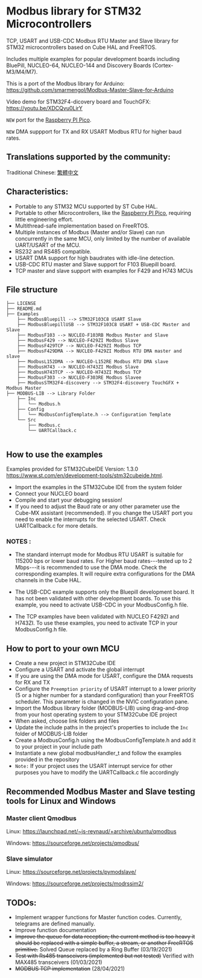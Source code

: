 

# Modbus library for STM32 Microcontrollers
TCP, USART and USB-CDC Modbus RTU Master and Slave library for STM32 microcontrollers 
based on Cube HAL and FreeRTOS.

Includes multiple examples for popular development boards including BluePill, NUCLEO-64, 
NUCLEO-144 and Discovery Boards (Cortex-M3/M4/M7).

This is a port of the Modbus library for Arduino: https://github.com/smarmengol/Modbus-Master-Slave-for-Arduino

Video demo for STM32F4-dicovery board and TouchGFX: https://youtu.be/XDCQvu0LirY

`NEW` port for the [Raspberry PI Pico](https://github.com/alejoseb/Modbus-PI-Pico-FreeRTOS).

`NEW` DMA suppport for TX and RX USART Modbus RTU for higher baud rates.


## Translations supported by the community:
Traditional Chinese: [繁體中文](TraditionalChineseREADME.md) 

## Characteristics:
- Portable to any STM32 MCU supported by ST Cube HAL.
- Portable to other Microcontrollers, like the [Raspberry PI Pico](https://github.com/alejoseb/Modbus-PI-Pico-FreeRTOS), requiring little engineering effort.
- Multithread-safe implementation based on FreeRTOS. 
- Multiple instances of Modbus (Master and/or Slave) can run concurrently in the same MCU,
  only limited by the number of available UART/USART of the MCU.
- RS232 and RS485 compatible.
- USART DMA support for high baudrates with idle-line detection.
- USB-CDC RTU master and Slave support for F103 Bluepill board. 
- TCP master and slave support with examples for F429 and H743 MCUs


## File structure
```
├── LICENSE
├── README.md
├── Examples
    ├── ModbusBluepill --> STM32F103C8 USART Slave
    ├── ModbusBluepillUSB --> STM32F103C8 USART + USB-CDC Master and Slave 
    ├── ModbusF103 --> NUCLEO-F103RB Modbus Master and Slave
    ├── ModbusF429 --> NUCLEO-F429ZI Modbus Slave 
    ├── ModbusF429TCP --> NUCLEO-F429ZI Modbus TCP
    ├── ModbusF429DMA --> NUCLEO-F429ZI Modbus RTU DMA master and slave 
    ├── ModbusL152DMA --> NUCLEO-L152RE Modbus RTU DMA slave
    ├── ModbusH743 --> NUCLEO-H743ZI Modbus Slave
    ├── ModbusH743TCP --> NUCLEO-H743ZI Modbus TCP
    ├── ModbusF303 --> NUCLEO-F303RE Modbus Slavee
    ├── ModbusSTM32F4-discovery --> STM32F4-discovery TouchGFX + Modbus Master
├── MODBUS-LIB --> Library Folder
    ├── Inc
    │   └── Modbus.h 
    ├── Config
    │   └── ModbusConfigTemplate.h --> Configuration Template
    └── Src
        ├── Modbus.c 
        └── UARTCallback.c
 
```
## How to use the examples
Examples provided for STM32CubeIDE Version: 1.3.0 https://www.st.com/en/development-tools/stm32cubeide.html.

- Import the examples in the STM32Cube IDE from the system folder
- Connect your NUCLEO board
- Compile and start your debugging session!
- If you need to adjust the Baud rate or any other parameter use the Cube-MX assistant (recommended). If you change the USART port you need to enable the interrupts for the selected USART. Check UARTCallback.c for more details.

### NOTES :
- The standard interrupt mode for Modbus RTU USART is suitable for 115200 bps or lower baud rates. 
For Higher baud rates---tested up to 2 Mbps---it is recommended to use the DMA mode. Check the corresponding examples. It will require 
extra configurations for the DMA channels in the Cube HAL.

- The USB-CDC example supports only the Bluepill development board. It has not been validated with other development boards.
To use this example, you need to activate USB-CDC in your ModbusConfig.h file.

- The TCP examples have been validated with NUCLEO F429ZI and H743ZI. 
To use these examples, you need to activate TCP in your ModbusConfig.h file.


## How to port to your own MCU
- Create a new project in STM32Cube IDE
- Configure a USART and activate the global interrupt
- If you are using the DMA mode for USART, configure the DMA requests for RX and TX
- Configure the `Preemption priority` of USART interrupt to a lower priority (5 or a higher number for a standard configuration) than your FreeRTOS scheduler. This parameter is changed in the NVIC configuration pane.
- Import the Modbus library folder (MODBUS-LIB) using drag-and-drop from your host operating system to your STM32Cube IDE project
- When asked, choose link folders and files
- Update the include paths in the project's properties to include the `Inc` folder of MODBUS-LIB folder
- Create a ModbusConfig.h using the ModbusConfigTemplate.h and add it to your project in your include path
- Instantiate a new global modbusHandler_t and follow the examples provided in the repository 
- `Note:` If your project uses the USART interrupt service for other purposes you have to modify the UARTCallback.c file accordingly


## Recommended Modbus Master and Slave testing tools for Linux and Windows

### Master client Qmodbus
Linux:    https://launchpad.net/~js-reynaud/+archive/ubuntu/qmodbus

Windows:  https://sourceforge.net/projects/qmodbus/

### Slave simulator
Linux: https://sourceforge.net/projects/pymodslave/

Windows: https://sourceforge.net/projects/modrssim2/

## TODOs:
- Implement wrapper functions for Master function codes. Currently, telegrams are defined manually. 
- Improve function documentation
- ~~Improve the queue for data reception; the current method is too heavy it should be replaced with a simple buffer, a stream, or another FreeRTOS primitive.~~ Solved Queue replaced by a Ring Buffer (03/19/2021)
- ~~Test with Rs485 transceivers (implemented but not tested)~~ Verified with MAX485 transceivers (01/03/2021)
- ~~MODBUS TCP implementation~~ (28/04/2021)
